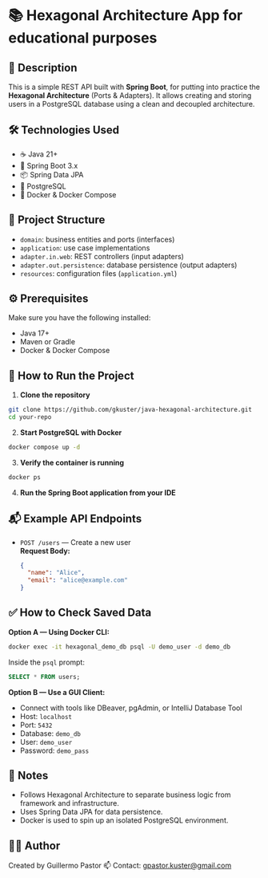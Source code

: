 # 📚 Hexagonal Architecture App for educational purposes

## 🧩 Description

This is a simple REST API built with **Spring Boot**, for putting into practice the **Hexagonal Architecture** (Ports & Adapters). It allows creating and storing users in a PostgreSQL database using a clean and decoupled architecture.

## 🛠️ Technologies Used

- ☕ Java 21+
- 🌱 Spring Boot 3.x
- 📦 Spring Data JPA
- 🐘 PostgreSQL
- 🐳 Docker & Docker Compose

## 📁 Project Structure

- `domain`: business entities and ports (interfaces)
- `application`: use case implementations
- `adapter.in.web`: REST controllers (input adapters)
- `adapter.out.persistence`: database persistence (output adapters)
- `resources`: configuration files (`application.yml`)

## ⚙️ Prerequisites

Make sure you have the following installed:

- Java 17+
- Maven or Gradle
- Docker & Docker Compose


## 🧪 How to Run the Project

1. **Clone the repository**

```bash
git clone https://github.com/gkuster/java-hexagonal-architecture.git
cd your-repo
```

2. **Start PostgreSQL with Docker**

```bash
docker compose up -d
```

3. **Verify the container is running**

```bash
docker ps
```

4. **Run the Spring Boot application from your IDE**


## 📬 Example API Endpoints

- `POST /users` — Create a new user  
  **Request Body:**
  ```json
  {
    "name": "Alice",
    "email": "alice@example.com"
  }
  ```


## ✅ How to Check Saved Data

**Option A — Using Docker CLI:**

```bash
docker exec -it hexagonal_demo_db psql -U demo_user -d demo_db
```

Inside the `psql` prompt:

```sql
SELECT * FROM users;
```

**Option B — Use a GUI Client:**

- Connect with tools like DBeaver, pgAdmin, or IntelliJ Database Tool
- Host: `localhost`
- Port: `5432`
- Database: `demo_db`
- User: `demo_user`
- Password: `demo_pass`


## 📌 Notes

- Follows Hexagonal Architecture to separate business logic from framework and infrastructure.
- Uses Spring Data JPA for data persistence.
- Docker is used to spin up an isolated PostgreSQL environment.


## 👨‍💻 Author

Created by Guillermo Pastor
📫 Contact: gpastor.kuster@gmail.com
